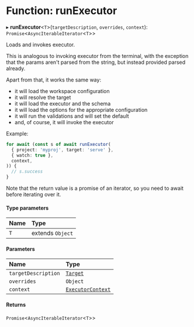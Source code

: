 # Function: runExecutor

▸ **runExecutor**\<`T`\>(`targetDescription`, `overrides`, `context`): `Promise`\<`AsyncIterableIterator`\<`T`\>\>

Loads and invokes executor.

This is analogous to invoking executor from the terminal, with the exception
that the params aren't parsed from the string, but instead provided parsed already.

Apart from that, it works the same way:

- it will load the workspace configuration
- it will resolve the target
- it will load the executor and the schema
- it will load the options for the appropriate configuration
- it will run the validations and will set the default
- and, of course, it will invoke the executor

Example:

```typescript
for await (const s of await runExecutor(
  { project: 'myproj', target: 'serve' },
  { watch: true },
  context,
)) {
  // s.success
}
```

Note that the return value is a promise of an iterator, so you need to await before iterating over it.

#### Type parameters

| Name | Type             |
| :--- | :--------------- |
| `T`  | extends `Object` |

#### Parameters

| Name                | Type                                                        |
| :------------------ | :---------------------------------------------------------- |
| `targetDescription` | [`Target`](../../devkit/documents/Target)                   |
| `overrides`         | `Object`                                                    |
| `context`           | [`ExecutorContext`](../../devkit/documents/ExecutorContext) |

#### Returns

`Promise`\<`AsyncIterableIterator`\<`T`\>\>
